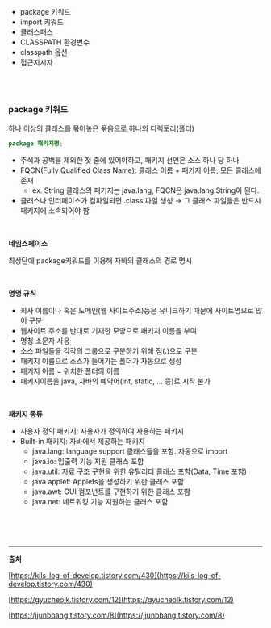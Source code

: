 - package 키워드
- import 키워드
- 클래스패스
- CLASSPATH 환경변수
- classpath 옵션
- 접근지시자

<br><br>

### package 키워드

하나 이상의 클래스를 묶어놓은 묶음으로 하나의 디렉토리(폴더)

```java
package 패키지명;
```

- 주석과 공백을 제외한 첫 줄에 있어야하고, 패키지 선언은 소스 하나 당 하나
- FQCN(Fully Qualified Class Name): 클래스 이름 + 패키지 이름, 모든 클래스에 존재
    - ex. String 클래스의 패키지는 java.lang, FQCN은 java.lang.String이 된다.
- 클래스나 인터페이스가 컴파일되면 .class 파일 생성 → 그 클래스 파일들은 반드시 패키지에 소속되어야 함

<br>

**네임스페이스**

최상단에 package키워드를 이용해 자바의 클래스의 경로 명시

<br>

**명명 규칙**

- 회사 이름이나 혹은 도메인(웹 사이트주소)등은 유니크하기 때문에 사이트명으로 많이 구분
- 웹사이트 주소를 반대로 기재한 모양으로 패키지 이름을 부여
- 명칭 소문자 사용
- 소스 파일들을 각각의 그룹으로 구분하기 위해 점(.)으로 구분
- 패키지 이름으로 소스가 들어가는 폴더가 자동으로 생성
- 패키지 이름 = 위치한 폴더의 이름
- 패키지이름을 java, 자바의 예약어(int, static, ... 등)로 시작 불가

<br>

**패키지 종류**

- 사용자 정의 패키지: 사용자가 정의하여 사용하는 패키지
- Built-in 패키지: 자바에서 제공하는 패키지
    - java.lang: language support 클래스들을 포함. 자동으로 import
    - java.io: 입출력 기능 지원 클래스 포함
    - java.util: 자료 구조 구현을 위한 유틸리티 클래스 포함(Data, Time 포함)
    - java.applet: Applets을 생성하기 위한 클래스 포함
    - java.awt: GUI 컴포넌트를 구현하기 위한 클래스 포함
    - java.net: 네트워킹 기능 지원하는 클래스 포함

<br><br><br>

<hr>

**출처**

[https://kils-log-of-develop.tistory.com/430](https://kils-log-of-develop.tistory.com/430)

[https://gyucheolk.tistory.com/12](https://gyucheolk.tistory.com/12)

[https://jjunbbang.tistory.com/8](https://jjunbbang.tistory.com/8)
